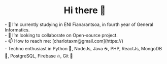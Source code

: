 <h1 align="center">Hi there 👋 </h1>
<p align="left">
- 🌱 I’m currently studying in ENI Fianarantsoa, in fourth year of General Informatics. <br> 
- 👯 I’m looking to collaborate on Open-source project. <br>
- 📫 How to reach me: 
  [charlotaxm@gmail.com](https://) 
<br>
- Techno enthusiast in Python 🐍, NodeJs, Java ☕️, PHP, ReactJs, MongoDB 🍃, PostgreSQL, Firebase 🔥, Git 🐙
</p>
<!--
**axm-lot/axm-lot** is a ✨ _special_ ✨ repository because its `README.md` (this file) appears on your GitHub profile.

Here are some ideas to get you started:

- 🔭 I’m currently working on ...
-  ...
- 🤔 I’m looking for help with ...
- 💬 Ask me about ...
 ...
- 😄 Pronouns: ...
- ⚡ Fun fact: ...
-->
